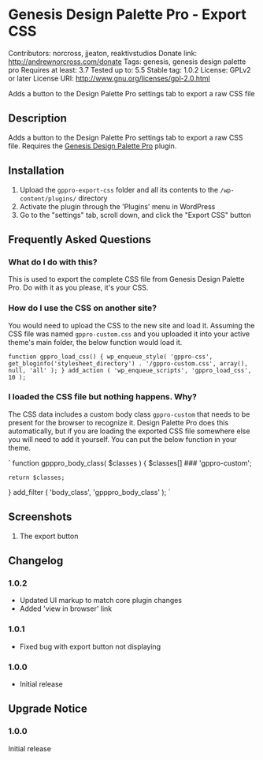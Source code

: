 # Genesis Design Palette Pro - Export CSS
Contributors: norcross, jjeaton, reaktivstudios
Donate link: http://andrewnorcross.com/donate
Tags: genesis, genesis design palette pro
Requires at least: 3.7
Tested up to: 5.5
Stable tag: 1.0.2
License: GPLv2 or later
License URI: http://www.gnu.org/licenses/gpl-2.0.html

Adds a button to the Design Palette Pro settings tab to export a raw CSS file

## Description

Adds a button to the Design Palette Pro settings tab to export a raw CSS file. Requires the [Genesis Design Palette Pro](https://genesisdesignpro.com/ "Genesis Design Palette Pro") plugin.


## Installation
1. Upload the `gppro-export-css` folder and all its contents to the `/wp-content/plugins/` directory
1. Activate the plugin through the 'Plugins' menu in WordPress
1. Go to the "settings" tab, scroll down, and click the "Export CSS" button

## Frequently Asked Questions

### What do I do with this?

This is used to export the complete CSS file from Genesis Design Palette Pro. Do with it as you please, it's your CSS.

### How do I use the CSS on another site?

You would need to upload the CSS to the new site and load it. Assuming the CSS file was named `gppro-custom.css` and you uploaded it into your active theme's main folder, the below function would load it.

`
function gppro_load_css() {
	wp_enqueue_style( 'gppro-css', get_bloginfo('stylesheet_directory') . '/gppro-custom.css', array(), null, 'all' );
}
add_action ( 'wp_enqueue_scripts', 'gppro_load_css', 10 );
`

### I loaded the CSS file but nothing happens. Why?

The CSS data includes a custom body class `gppro-custom` that needs to be present for the browser to recognize it. Design Palette Pro does this automatically, but if you are loading the exported CSS file somewhere else you will need to add it yourself. You can put the below function in your theme.

`
function gpppro_body_class( $classes ) {
	$classes[]	### 'gppro-custom';

	return $classes;
}
add_filter ( 'body_class', 'gpppro_body_class' );
`


## Screenshots

1. The export button

## Changelog

### 1.0.2
* Updated UI markup to match core plugin changes
* Added 'view in browser' link

### 1.0.1
* Fixed bug with export button not displaying

### 1.0.0
* Initial release


## Upgrade Notice

### 1.0.0
Initial release
